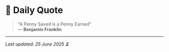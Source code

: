 # 📜 Daily Quote

> "A Penny Saved is a Penny Earned"  
> — **Benjamin Franklin**

---

_Last updated: 25 June 2025 ⏳_
